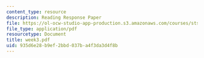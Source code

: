 ```yaml
---
content_type: resource
description: Reading Response Paper
file: https://ol-ocw-studio-app-production.s3.amazonaws.com/courses/sts-035-the-history-of-computing-spring-2004/935d6e28b9ef2bbd037ba4f3da3d4f8b_week3.pdf
file_type: application/pdf
resourcetype: Document
title: week3.pdf
uid: 935d6e28-b9ef-2bbd-037b-a4f3da3d4f8b
---
```

